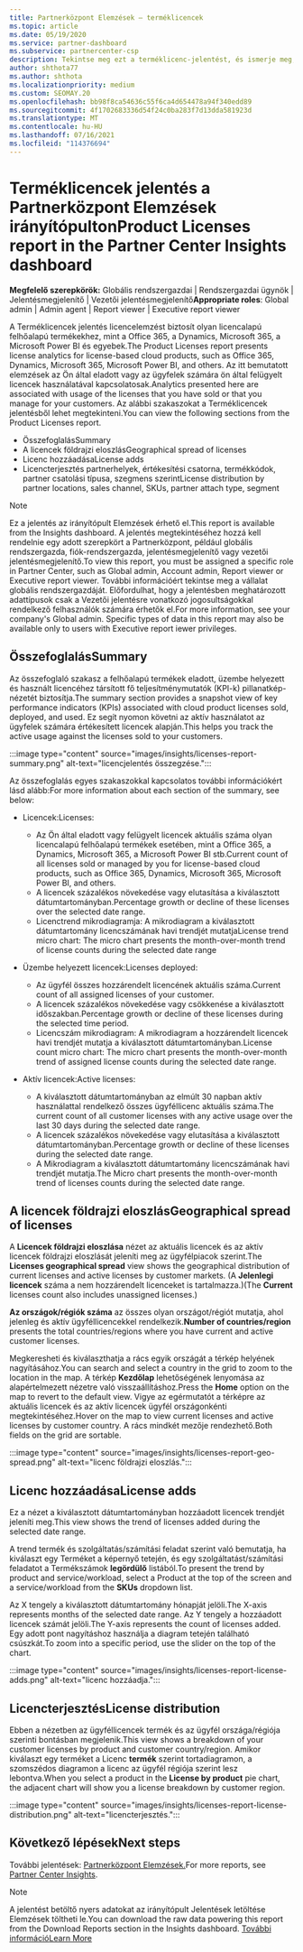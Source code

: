 ```yaml
---
title: Partnerközpont Elemzések – terméklicencek
ms.topic: article
ms.date: 05/19/2020
ms.service: partner-dashboard
ms.subservice: partnercenter-csp
description: Tekintse meg ezt a terméklicenc-jelentést, és ismerje meg, hogyan fejleszthet az ügyfelek számára értékesít vagy kezel licencelt felhőalapú termékekkel.
author: shthota77
ms.author: shthota
ms.localizationpriority: medium
ms.custom: SEOMAY.20
ms.openlocfilehash: bb98f8ca54636c55f6ca4d654478a94f340edd89
ms.sourcegitcommit: 4f1702683336d54f24c0ba283f7d13dda581923d
ms.translationtype: MT
ms.contentlocale: hu-HU
ms.lasthandoff: 07/16/2021
ms.locfileid: "114376694"
---
```

# <a name="product-licenses-report-in-the-partner-center-insights-dashboard"></a><span data-ttu-id="aaaaf-103">Terméklicencek jelentés a Partnerközpont Elemzések irányítópulton</span><span class="sxs-lookup"><span data-stu-id="aaaaf-103">Product Licenses report in the Partner Center Insights dashboard</span></span>

<span data-ttu-id="aaaaf-104">**Megfelelő szerepkörök:** Globális rendszergazdai | Rendszergazdai ügynök | Jelentésmegjelenítő | Vezetői jelentésmegjelenítő</span><span class="sxs-lookup"><span data-stu-id="aaaaf-104">**Appropriate roles**: Global admin | Admin agent | Report viewer | Executive report viewer</span></span>

<span data-ttu-id="aaaaf-105">A Terméklicencek jelentés licencelemzést biztosít olyan licencalapú felhőalapú termékekhez, mint a Office 365, a Dynamics, Microsoft 365, a Microsoft Power BI és egyebek.</span><span class="sxs-lookup"><span data-stu-id="aaaaf-105">The Product Licenses report presents license analytics for license-based cloud products, such as Office 365, Dynamics, Microsoft 365, Microsoft Power BI, and others.</span></span> <span data-ttu-id="aaaaf-106">Az itt bemutatott elemzések az Ön által eladott vagy az ügyfelek számára ön által felügyelt licencek használatával kapcsolatosak.</span><span class="sxs-lookup"><span data-stu-id="aaaaf-106">Analytics presented here are associated with usage of the licenses that you have sold or that you manage for your customers.</span></span> <span data-ttu-id="aaaaf-107">Az alábbi szakaszokat a Terméklicencek jelentésből lehet megtekinteni.</span><span class="sxs-lookup"><span data-stu-id="aaaaf-107">You can view the following sections from the Product Licenses report.</span></span>

- <span data-ttu-id="aaaaf-108">Összefoglalás</span><span class="sxs-lookup"><span data-stu-id="aaaaf-108">Summary</span></span>
- <span data-ttu-id="aaaaf-109">A licencek földrajzi eloszlás</span><span class="sxs-lookup"><span data-stu-id="aaaaf-109">Geographical spread of licenses</span></span>
- <span data-ttu-id="aaaaf-110">Licenc hozzáadása</span><span class="sxs-lookup"><span data-stu-id="aaaaf-110">License adds</span></span>
- <span data-ttu-id="aaaaf-111">Licencterjesztés partnerhelyek, értékesítési csatorna, termékkódok, partner csatolási típusa, szegmens szerint</span><span class="sxs-lookup"><span data-stu-id="aaaaf-111">License distribution by partner locations, sales channel, SKUs, partner attach type, segment</span></span>

 > [!NOTE]
 > <span data-ttu-id="aaaaf-112">Ez a jelentés az irányítópult Elemzések érhető el.</span><span class="sxs-lookup"><span data-stu-id="aaaaf-112">This report is available from the Insights dashboard.</span></span> <span data-ttu-id="aaaaf-113">A jelentés megtekintéséhez hozzá kell rendelnie egy adott szerepkört a Partnerközpont, például globális rendszergazda, fiók-rendszergazda, jelentésmegjelenítő vagy vezetői jelentésmegjelenítő.</span><span class="sxs-lookup"><span data-stu-id="aaaaf-113">To view this report, you must be assigned a specific role in Partner Center, such as Global admin, Account admin, Report viewer or Executive report viewer.</span></span> <span data-ttu-id="aaaaf-114">További információért tekintse meg a vállalat globális rendszergazdáját. Előfordulhat, hogy a jelentésben meghatározott adattípusok csak a Vezetői jelentésre vonatkozó jogosultságokkal rendelkező felhasználók számára érhetők el.</span><span class="sxs-lookup"><span data-stu-id="aaaaf-114">For more information, see your company's Global admin. Specific types of data in this report may also be available only to users with Executive report iewer privileges.</span></span>

## <a name="summary"></a><span data-ttu-id="aaaaf-115">Összefoglalás</span><span class="sxs-lookup"><span data-stu-id="aaaaf-115">Summary</span></span>

<span data-ttu-id="aaaaf-116">Az összefoglaló szakasz a felhőalapú termékek eladott, üzembe helyezett és használt licencéhez társított fő teljesítménymutatók (KPI-k) pillanatkép-nézetét biztosítja.</span><span class="sxs-lookup"><span data-stu-id="aaaaf-116">The summary section provides a snapshot view of key performance indicators (KPIs) associated with cloud product licenses sold, deployed, and used.</span></span> <span data-ttu-id="aaaaf-117">Ez segít nyomon követni az aktív használatot az ügyfelek számára értékesített licencek alapján.</span><span class="sxs-lookup"><span data-stu-id="aaaaf-117">This helps you track the active usage against the licenses sold to your customers.</span></span>

:::image type="content" source="images/insights/licenses-report-summary.png" alt-text="licencjelentés összegzése.":::

<span data-ttu-id="aaaaf-119">Az összefoglalás egyes szakaszokkal kapcsolatos további információkért lásd alább:</span><span class="sxs-lookup"><span data-stu-id="aaaaf-119">For more information about each section of the summary, see below:</span></span>

- <span data-ttu-id="aaaaf-120">Licencek:</span><span class="sxs-lookup"><span data-stu-id="aaaaf-120">Licenses:</span></span> 
  - <span data-ttu-id="aaaaf-121">Az Ön által eladott vagy felügyelt licencek aktuális száma olyan licencalapú felhőalapú termékek esetében, mint a Office 365, a Dynamics, Microsoft 365, a Microsoft Power BI stb.</span><span class="sxs-lookup"><span data-stu-id="aaaaf-121">Current count of all licenses sold or managed by you for license-based cloud products, such as Office 365, Dynamics, Microsoft 365, Microsoft Power BI, and others.</span></span>
  - <span data-ttu-id="aaaaf-122">A licencek százalékos növekedése vagy elutasítása a kiválasztott dátumtartományban.</span><span class="sxs-lookup"><span data-stu-id="aaaaf-122">Percentage growth or decline of these licenses over the selected date range.</span></span>
  - <span data-ttu-id="aaaaf-123">Licenctrend mikrodiagramja: A mikrodiagram a kiválasztott dátumtartomány licencszámának havi trendjét mutatja</span><span class="sxs-lookup"><span data-stu-id="aaaaf-123">License trend micro chart: The micro chart presents the month-over-month trend of license counts during the selected date range</span></span>

- <span data-ttu-id="aaaaf-124">Üzembe helyezett licencek:</span><span class="sxs-lookup"><span data-stu-id="aaaaf-124">Licenses deployed:</span></span>
  - <span data-ttu-id="aaaaf-125">Az ügyfél összes hozzárendelt licencének aktuális száma.</span><span class="sxs-lookup"><span data-stu-id="aaaaf-125">Current count of all assigned licenses of your customer.</span></span>
  - <span data-ttu-id="aaaaf-126">A licencek százalékos növekedése vagy csökkenése a kiválasztott időszakban.</span><span class="sxs-lookup"><span data-stu-id="aaaaf-126">Percentage growth or decline of these licenses during the selected time period.</span></span>
  - <span data-ttu-id="aaaaf-127">Licencszám mikrodiagram: A mikrodiagram a hozzárendelt licencek havi trendjét mutatja a kiválasztott dátumtartományban.</span><span class="sxs-lookup"><span data-stu-id="aaaaf-127">License count micro chart: The micro chart presents the month-over-month trend of assigned license counts during the selected date range.</span></span>

- <span data-ttu-id="aaaaf-128">Aktív licencek:</span><span class="sxs-lookup"><span data-stu-id="aaaaf-128">Active licenses:</span></span> 
  - <span data-ttu-id="aaaaf-129">A kiválasztott dátumtartományban az elmúlt 30 napban aktív használattal rendelkező összes ügyféllicenc aktuális száma.</span><span class="sxs-lookup"><span data-stu-id="aaaaf-129">The current count of all customer licenses with any active usage over the last 30 days during the selected date range.</span></span>
  - <span data-ttu-id="aaaaf-130">A licencek százalékos növekedése vagy elutasítása a kiválasztott dátumtartományban.</span><span class="sxs-lookup"><span data-stu-id="aaaaf-130">Percentage growth or decline of these licenses during the selected date range.</span></span>
  - <span data-ttu-id="aaaaf-131">A Mikrodiagram a kiválasztott dátumtartomány licencszámának havi trendjét mutatja.</span><span class="sxs-lookup"><span data-stu-id="aaaaf-131">The Micro chart presents the month-over-month trend of licenses counts during the selected date range.</span></span>

## <a name="geographical-spread-of-licenses"></a><span data-ttu-id="aaaaf-132">A licencek földrajzi eloszlás</span><span class="sxs-lookup"><span data-stu-id="aaaaf-132">Geographical spread of licenses</span></span>

<span data-ttu-id="aaaaf-133">A **Licencek földrajzi eloszlása** nézet az aktuális licencek és az aktív licencek földrajzi eloszlását jeleníti meg az ügyfélpiacok szerint.</span><span class="sxs-lookup"><span data-stu-id="aaaaf-133">The **Licenses geographical spread** view shows the geographical distribution of current licenses and active licenses by customer markets.</span></span> <span data-ttu-id="aaaaf-134">(A **Jelenlegi licencek** száma a nem hozzárendelt licenceket is tartalmazza.)</span><span class="sxs-lookup"><span data-stu-id="aaaaf-134">(The **Current** licenses count also includes unassigned licenses.)</span></span>

<span data-ttu-id="aaaaf-135">**Az országok/régiók száma** az összes olyan országot/régiót mutatja, ahol jelenleg és aktív ügyféllicencekkel rendelkezik.</span><span class="sxs-lookup"><span data-stu-id="aaaaf-135">**Number of countries/region** presents the total countries/regions where you have current and active customer licenses.</span></span>

<span data-ttu-id="aaaaf-136">Megkeresheti és kiválaszthatja a rács egyik országát a térkép helyének nagyításához.</span><span class="sxs-lookup"><span data-stu-id="aaaaf-136">You can search and select a country in the grid to zoom to the location in the map.</span></span> <span data-ttu-id="aaaaf-137">A térkép **Kezdőlap** lehetőségének lenyomása az alapértelmezett nézetre való visszaállításhoz.</span><span class="sxs-lookup"><span data-stu-id="aaaaf-137">Press the **Home** option on the map to revert to the default view.</span></span> <span data-ttu-id="aaaaf-138">Vigye az egérmutatót a térképre az aktuális licencek és az aktív licencek ügyfél országonkénti megtekintéséhez.</span><span class="sxs-lookup"><span data-stu-id="aaaaf-138">Hover on the map to view current licenses and active licenses by customer country.</span></span> <span data-ttu-id="aaaaf-139">A rács mindkét mezője rendezhető.</span><span class="sxs-lookup"><span data-stu-id="aaaaf-139">Both fields on the grid are sortable.</span></span>

:::image type="content" source="images/insights/licenses-report-geo-spread.png" alt-text="licenc földrajzi eloszlás.":::

## <a name="license-adds"></a><span data-ttu-id="aaaaf-141">Licenc hozzáadása</span><span class="sxs-lookup"><span data-stu-id="aaaaf-141">License adds</span></span>

<span data-ttu-id="aaaaf-142">Ez a nézet a kiválasztott dátumtartományban hozzáadott licencek trendjét jeleníti meg.</span><span class="sxs-lookup"><span data-stu-id="aaaaf-142">This view shows the trend of licenses added during the selected date range.</span></span> 

<span data-ttu-id="aaaaf-143">A trend termék és szolgáltatás/számítási feladat szerint való bemutatja, ha kiválaszt egy Terméket a képernyő tetején, és egy szolgáltatást/számítási feladatot a Termékszámok **legördülő** listából.</span><span class="sxs-lookup"><span data-stu-id="aaaaf-143">To present the trend by product and service/workload, select a Product at the top of the screen and a service/workload from the **SKUs** dropdown list.</span></span>

<span data-ttu-id="aaaaf-144">Az X tengely a kiválasztott dátumtartomány hónapját jelöli.</span><span class="sxs-lookup"><span data-stu-id="aaaaf-144">The X-axis represents months of the selected date range.</span></span> <span data-ttu-id="aaaaf-145">Az Y tengely a hozzáadott licencek számát jelöli.</span><span class="sxs-lookup"><span data-stu-id="aaaaf-145">The Y-axis represents the count of licenses added.</span></span> <span data-ttu-id="aaaaf-146">Egy adott pont nagyításhoz használja a diagram tetején található csúszkát.</span><span class="sxs-lookup"><span data-stu-id="aaaaf-146">To zoom into a specific period, use the slider on the top of the chart.</span></span>

:::image type="content" source="images/insights/licenses-report-license-adds.png" alt-text="licenc hozzáadja.":::

## <a name="license-distribution"></a><span data-ttu-id="aaaaf-148">Licencterjesztés</span><span class="sxs-lookup"><span data-stu-id="aaaaf-148">License distribution</span></span>

<span data-ttu-id="aaaaf-149">Ebben a nézetben az ügyféllicencek termék és az ügyfél országa/régiója szerinti bontásban megjelenik.</span><span class="sxs-lookup"><span data-stu-id="aaaaf-149">This view shows a breakdown of your customer licenses by product and customer country/region.</span></span> <span data-ttu-id="aaaaf-150">Amikor kiválaszt egy terméket a Licenc **termék** szerint tortadiagramon, a szomszédos diagramon a licenc az ügyfél régiója szerint lesz lebontva.</span><span class="sxs-lookup"><span data-stu-id="aaaaf-150">When you select a product in the **License by product** pie chart, the adjacent chart will show you a license breakdown by customer region.</span></span>

:::image type="content" source="images/insights/licenses-report-license-distribution.png" alt-text="licencterjesztés.":::

## <a name="next-steps"></a><span data-ttu-id="aaaaf-152">Következő lépések</span><span class="sxs-lookup"><span data-stu-id="aaaaf-152">Next steps</span></span>

<span data-ttu-id="aaaaf-153">További jelentések: [Partnerközpont Elemzések.](partner-center-insights.md)</span><span class="sxs-lookup"><span data-stu-id="aaaaf-153">For more reports, see [Partner Center Insights](partner-center-insights.md).</span></span>

>[!NOTE] 
> <span data-ttu-id="aaaaf-154">A jelentést betöltő nyers adatokat az irányítópult Jelentések letöltése Elemzések töltheti le.</span><span class="sxs-lookup"><span data-stu-id="aaaaf-154">You can download the raw data powering this report from the Download Reports section in the Insights dashboard.</span></span> [<span data-ttu-id="aaaaf-155">További információ</span><span class="sxs-lookup"><span data-stu-id="aaaaf-155">Learn More</span></span>](insights-download-reports.md)

